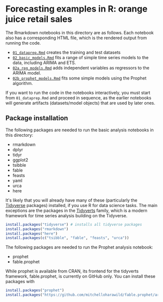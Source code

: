 # Forecasting examples in R: orange juice retail sales

The Rmarkdown notebooks in this directory are as follows. Each notebook also has a corresponding HTML file, which is the rendered output from running the code.

- [`01_dataprep.Rmd`](01_dataprep.Rmd) creates the training and test datasets
- [`02_basic_models.Rmd`](02_basic_models.Rmd) fits a range of simple time series models to the data, including ARIMA and ETS.
- [`02a_reg_models.Rmd`](02a_reg_models.Rmd) adds independent variables as regressors to the ARIMA model.
- [`02b_prophet_models.Rmd`](02b_prophet_models.Rmd) fits some simple models using the Prophet algorithm.

If you want to run the code in the notebooks interactively, you must start from `01_dataprep.Rmd` and proceed in sequence, as the earlier notebooks will generate artifacts (datasets/model objects) that are used by later ones.

## Package installation

The following packages are needed to run the basic analysis notebooks in this directory:

- rmarkdown
- dplyr
- tidyr
- ggplot2
- tsibble
- fable
- feasts
- yaml
- urca
- here

It's likely that you will already have many of these (particularly the [Tidyverse](https://tidyverse.org) packages) installed, if you use R for data science tasks. The main exceptions are the packages in the [Tidyverts](https://tidyverts.org) family, which is a modern framework for time series analysis building on the Tidyverse.

```r
install.packages("tidyverse") # installs all tidyverse packages
install.packages("rmarkdown")
install.packages("here")
install.packages(c("tsibble", "fable", "feasts", "urca"))
```

The following packages are needed to run the Prophet analysis notebook:

- prophet
- fable.prophet

While prophet is available from CRAN, its frontend for the tidyverts framework, fable.prophet, is currently on GitHub only. You can install these packages with

```r
install.packages("prophet")
install.packages("https://github.com/mitchelloharawild/fable.prophet/archive/master.tar.gz", repos=NULL)
```
